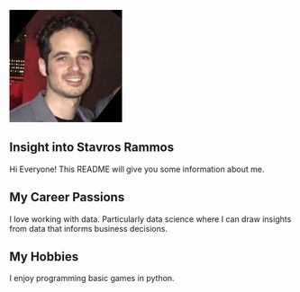![headshot](face.jpg)
## Insight into Stavros Rammos
Hi Everyone! This README will give you some information about me.
## My Career Passions
I love working with data. Particularly data science where I can draw insights from data that informs business decisions.
## My Hobbies
I enjoy programming basic games in python.

